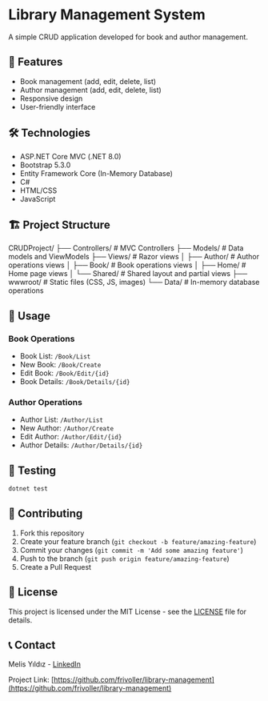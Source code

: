 # Library Management System

A simple CRUD application developed for book and author management.

## 🚀 Features

- Book management (add, edit, delete, list)
- Author management (add, edit, delete, list)
- Responsive design
- User-friendly interface

## 🛠 Technologies

- ASP.NET Core MVC (.NET 8.0)
- Bootstrap 5.3.0
- Entity Framework Core (In-Memory Database)
- C#
- HTML/CSS
- JavaScript

## 🏗 Project Structure

CRUDProject/
├── Controllers/ # MVC Controllers
├── Models/ # Data models and ViewModels
├── Views/ # Razor views
│ ├── Author/ # Author operations views
│ ├── Book/ # Book operations views
│ ├── Home/ # Home page views
│ └── Shared/ # Shared layout and partial views
├── wwwroot/ # Static files (CSS, JS, images)
└── Data/ # In-memory database operations

## 📝 Usage

### Book Operations
- Book List: `/Book/List`
- New Book: `/Book/Create`
- Edit Book: `/Book/Edit/{id}`
- Book Details: `/Book/Details/{id}`

### Author Operations
- Author List: `/Author/List`
- New Author: `/Author/Create`
- Edit Author: `/Author/Edit/{id}`
- Author Details: `/Author/Details/{id}`

## 🧪 Testing

```bash
dotnet test
```

## 👥 Contributing

1. Fork this repository
2. Create your feature branch (`git checkout -b feature/amazing-feature`)
3. Commit your changes (`git commit -m 'Add some amazing feature'`)
4. Push to the branch (`git push origin feature/amazing-feature`)
5. Create a Pull Request

## 📄 License

This project is licensed under the MIT License - see the [LICENSE](LICENSE) file for details.

## 📞 Contact

Melis Yıldız - [LinkedIn](https://www.linkedin.com/in/melis-yıldız-707/)

Project Link: [https://github.com/frivoller/library-management](https://github.com/frivoller/library-management)